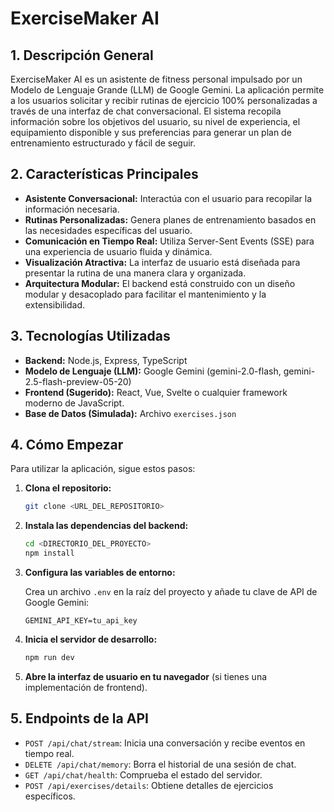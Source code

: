 
# ExerciseMaker AI

## 1. Descripción General

ExerciseMaker AI es un asistente de fitness personal impulsado por un Modelo de Lenguaje Grande (LLM) de Google Gemini. La aplicación permite a los usuarios solicitar y recibir rutinas de ejercicio 100% personalizadas a través de una interfaz de chat conversacional. El sistema recopila información sobre los objetivos del usuario, su nivel de experiencia, el equipamiento disponible y sus preferencias para generar un plan de entrenamiento estructurado y fácil de seguir.

## 2. Características Principales

*   **Asistente Conversacional:** Interactúa con el usuario para recopilar la información necesaria.
*   **Rutinas Personalizadas:** Genera planes de entrenamiento basados en las necesidades específicas del usuario.
*   **Comunicación en Tiempo Real:** Utiliza Server-Sent Events (SSE) para una experiencia de usuario fluida y dinámica.
*   **Visualización Atractiva:** La interfaz de usuario está diseñada para presentar la rutina de una manera clara y organizada.
*   **Arquitectura Modular:** El backend está construido con un diseño modular y desacoplado para facilitar el mantenimiento y la extensibilidad.

## 3. Tecnologías Utilizadas

*   **Backend:** Node.js, Express, TypeScript
*   **Modelo de Lenguaje (LLM):** Google Gemini (gemini-2.0-flash, gemini-2.5-flash-preview-05-20)
*   **Frontend (Sugerido):** React, Vue, Svelte o cualquier framework moderno de JavaScript.
*   **Base de Datos (Simulada):** Archivo `exercises.json`

## 4. Cómo Empezar

Para utilizar la aplicación, sigue estos pasos:

1.  **Clona el repositorio:**

    ```bash
    git clone <URL_DEL_REPOSITORIO>
    ```

2.  **Instala las dependencias del backend:**

    ```bash
    cd <DIRECTORIO_DEL_PROYECTO>
    npm install
    ```

3.  **Configura las variables de entorno:**

    Crea un archivo `.env` en la raíz del proyecto y añade tu clave de API de Google Gemini:

    ```
    GEMINI_API_KEY=tu_api_key
    ```

4.  **Inicia el servidor de desarrollo:**

    ```bash
    npm run dev
    ```

5.  **Abre la interfaz de usuario en tu navegador** (si tienes una implementación de frontend).

## 5. Endpoints de la API

*   `POST /api/chat/stream`: Inicia una conversación y recibe eventos en tiempo real.
*   `DELETE /api/chat/memory`: Borra el historial de una sesión de chat.
*   `GET /api/chat/health`: Comprueba el estado del servidor.
*   `POST /api/exercises/details`: Obtiene detalles de ejercicios específicos.
